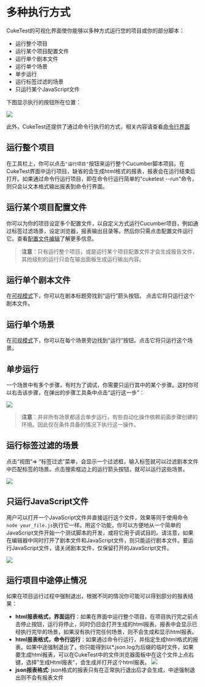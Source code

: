 # 多种执行方式

CukeTest的可视化界面使你能够以多种方式运行您的项目或你的部分脚本：

* 运行整个项目
* 运行某个项目配置文件
* 运行单个剧本文件
* 运行单个场景
* 单步运行
* 运行标签过滤的场景
* 只运行某个JavaScript文件

下图显示执行的按钮所在位置：

![](assets/run_options.png)

此外，CukeTest还提供了通过命令行执行的方式，相关内容请查看[命令行界面](cli.md)


## 运行整个项目

在工具栏上，你可以点击`"运行项目"`按钮来运行整个Cucumber脚本项目。在CukeTest界面中运行项目，缺省的会生成html格式的报表，报表会在运行结束后打开。如果通过命令行运行项目，即在命令行运行简单的"cuketest --run"命令，则只会以文本格式输出报表到命令行界面。


## 运行某个项目配置文件

你可以为你的项目设定多个配置文件，以自定义方式运行Cucumber项目，例如通过标签过滤场景，设定浏览器，报表输出目录等。然后你只需点击配置文件运行它。查看[配置文件编辑](/execution/profiles.md)了解更多信息。

>**注意**：只有运行整个项目，或是运行某个项目配置文件才会生成报告文件，其他级别的运行只会在输出面板生成运行输出内容。

## 运行单个剧本文件

在[可视模式](/features/visual_mode.md)下，你可以在剧本标题旁找到“运行”箭头按钮。 点击它将只运行这个剧本文件。

## 运行单个场景

在[可视模式](/features/visual_mode.md)下，你可以在每个场景旁边找到“运行”按钮。点击它将只运行这个场景。

## 单步运行

一个场景中有多个步骤，有时为了调试，你需要只运行其中的某个步骤。这时你可以右击该步骤，在弹出的步骤工具条中点击“运行这一步”：

![](assets/run_this_step.png)

>**注意**：并非所有场景都适合单步运行，有些自动化操作依赖前面步骤创建的环境。因此仅在条件具备的情况下执行这一操作。

## 运行标签过滤的场景

点击“视图”=> “标签过滤”菜单，会显示一个过滤框，输入标签就可以过滤剧本文件中匹配标签的场景。点击搜索框边上的运行箭头按钮，就可以运行这些场景。

![](assets/filter_tags.png)

## 只运行JavaScript文件

用户可以打开一个JavaScript文件并直接运行这个文件，效果等同于使用命令`node your_file.js`执行它一样。用这个功能，你可以方便地从一个简单的JavaScript文件开始一个测试脚本的开发，或将它用于调试目的。请注意，如果在编辑器中同时打开了剧本文件和JavaScript文件，则只能运行剧本文件。要运行JavaScript文件，请关闭剧本文件，仅保留打开的JavaScript文件。

![](assets/run_javascript.png)

## 运行项目中途停止情况

如果在项目运行过程中强制退出，根据不同的情况你可能可以得到部分的报表结果：

* **html报表格式，界面运行**：如果在界面中运行整个项目，在项目执行完之前点击停止按钮，运行将停止，同时仍旧会打开生成的html报表，报表中会显示已经执行完毕的场景，如果没有执行完任何场景，则不会生成和显示html报表。
* **html报表格式，命令行运行**：如果通过命令行运行，并指定生成html格式的报表。如果中途强制退出了，你只能得到以*.json.log为后缀的临时文件，如果要生成html报表，可以在CukeTest中的文件浏览器面板中在这个文件上点右键，选择"生成Html报表"，会生成并打开这个html报表。
![](assets/log_to_report.png)
* **json报表格式**: json格式的报表只有在正常执行退出后才会生成，中途强制退出则不会有报表文件